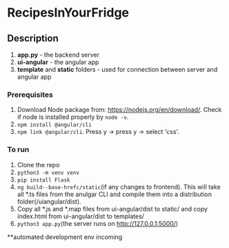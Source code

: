# RecipesInYourFridge

## Description

1. **app.py** - the backend server
2. **ui-angular** - the angular app
3. **template** and **static** folders - used for connection between server and angular app

### Prerequisites

1. Download Node package from: https://nodejs.org/en/download/. Check if node is installed properly by `node -v`.
2. `npm install @angular/cli`
3. `npm link @angular/cli`. Press y -> press y -> select 'css'.

### To run

1. Clone the repo
2. `python3 -m venv venv`
3. `pip install Flask`
4. `ng build--base-hrefc/static`(if any changes to frontend). This will take all *.ts files from the anulgar CLI and compile them into a distribution folder(/uiangular/dist). 
5. Copy all *.js and *.map files from ui-angular/dist to static/ and copy index.html from ui-angular/dist to templates/ 
6. `python3 app.py`(the server runs on http://127.0.0.1:5000/)

**automated development env incoming 
